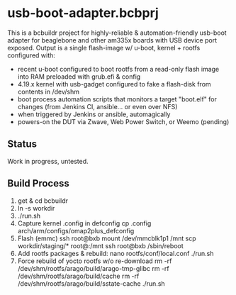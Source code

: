 # usb-boot-adapter.bcbprj
This is a bcbuildr project for highly-reliable & automation-friendly usb-boot adapter for beaglebone and other am335x boards with USB device port exposed.
Output is a single flash-image w/ u-boot, kernel + rootfs configured with:
* recent u-boot configured to boot rootfs from a read-only flash image into RAM preloaded with grub.efi & config
* 4.19.x kernel with usb-gadget configured to fake a flash-disk from contents in /dev/shm
* boot process automation scripts that monitors a target "boot.elf" for changes (from Jenkins CI, ansible... or even over NFS)
* when triggered by Jenkins or ansible, automagically 
* powers-on the DUT via Zwave, Web Power Switch, or Weemo (pending)
 

## Status
Work in progress, untested.

## Build Process

1. get & cd bcbuildr
2. ln -s <this directory> workdir
3. ./run.sh
4. Capture kernel .config in defconfig
	cp .config arch/arm/configs/omap2plus_defconfig 
5. Flash (emmc)
	ssh root@bxb mount /dev/mmcblk1p1 /mnt
	scp workdir/staging/* root@<ip of bcb>:/mnt
	ssh root@bxb /sbin/reboot
6. Add rootfs packages & rebuild:
	nano rootfs/conf/local.conf
	./run.sh
7. Force rebuild of yocto rootfs w/o re-download
	rm -rf /dev/shm/rootfs/arago/build/arago-tmp-glibc
	rm -rf /dev/shm/rootfs/arago/build/cache
	rm -rf /dev/shm/rootfs/arago/build/sstate-cache
	./run.sh
